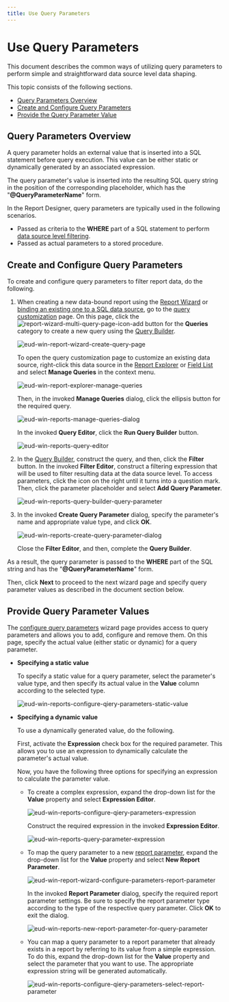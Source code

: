 ```yaml
---
title: Use Query Parameters
---
```

# Use Query Parameters
This document describes the common ways of utilizing query parameters to perform simple and straightforward data source level data shaping.

This topic consists of the following sections.
* [Query Parameters Overview](#overview)
* [Create and Configure Query Parameters](#configurequeryparameters)
* [Provide the Query Parameter Value](#providevalues)

## <a name="overview"/>Query Parameters Overview
A query parameter holds an external value that is inserted into a SQL statement before query execution. This value can be either static or dynamically generated by an associated expression.

The query parameter's value is inserted into the resulting SQL query string in the position of the corresponding placeholder, which has the "**@QueryParameterName**" form.

In the Report Designer, query parameters are typically used in the following scenarios.
* Passed as criteria to the **WHERE** part of a SQL statement to perform [data source level filtering](../../../../../interface-elements-for-desktop/articles/report-designer/report-designer-for-winforms/report-editing-basics/change-or-apply-data-filtering-to-a-report.md).
* Passed as actual parameters to a stored procedure.

## <a name="configurequeryparameters"/>Create and Configure Query Parameters
To create and configure query parameters to filter report data, do the following.
1. When creating a new data-bound report using the [Report Wizard](../../../../../interface-elements-for-desktop/articles/report-designer/report-designer-for-winforms/report-wizard.md) or [binding an existing one to a SQL data source](../../../../../interface-elements-for-desktop/articles/report-designer/report-designer-for-winforms/create-reports/binding-a-report-to-data/bind-a-report-to-a-database.md), go to the [query customization](../../../../../interface-elements-for-desktop/articles/report-designer/report-designer-for-winforms/report-wizard/data-bound-report/connect-to-a-database/create-a-query-or-select-a-stored-procedure.md) page. On this page, click the ![report-wizard-multi-query-page-icon-add](../../../../images/Img125532.png) button for the **Queries** category to create a new query using the [Query Builder](../../../../../interface-elements-for-desktop/articles/report-designer/report-designer-for-winforms/report-designer-reference/report-designer-ui/query-builder.md).
	
	![eud-win-report-wizard-create-query-page](../../../../images/Img126805.png)
	
	To open the query customization page to customize an existing data source, right-click this data source in the [Report Explorer](../../../../../interface-elements-for-desktop/articles/report-designer/report-designer-for-winforms/report-designer-reference/report-designer-ui/report-explorer.md) or [Field List](../../../../../interface-elements-for-desktop/articles/report-designer/report-designer-for-winforms/report-designer-reference/report-designer-ui/field-list.md) and select **Manage Queries** in the context menu.
	
	![eud-win-report-explorer-manage-queries](../../../../images/Img126978.png)
	
	Then, in the invoked **Manage Queries** dialog, click the ellipsis button for the required query.
	
	![eud-win-reports-manage-queries-dialog](../../../../images/Img126980.png)
	
	In the invoked **Query Editor**, click the **Run Query Builder** button.
	
	![eud-win-reports-query-editor](../../../../images/Img126981.png)
2. In the [Query Builder](../../../../../interface-elements-for-desktop/articles/report-designer/report-designer-for-winforms/report-designer-reference/report-designer-ui/query-builder.md), construct the query, and then, click the **Filter** button. In the invoked **Filter Editor**, construct a filtering expression that will be used to filter resulting data at the data source level. To access parameters, click the icon on the right until it turns into a question mark. Then, click the parameter placeholder and select **Add Query Parameter**.
	
	![eud-win-reports-query-builder-query-parameter](../../../../images/Img126984.png)
3. In the invoked **Create Query Parameter** dialog, specify the parameter's name and appropriate value type, and click **OK**.
	
	![eud-win-reports-create-query-parameter-dialog](../../../../images/Img126985.png)
	
	Close the **Filter Editor**, and then, complete the **Query Builder**.

As a result, the query parameter is passed to the **WHERE** part of the SQL string and has the "**@QueryParameterName**" form.

Then, click **Next** to proceed to the next wizard page and specify query parameter values as described in the document section below.

## <a name="providevalues"/>Provide Query Parameter Values
The [configure query parameters](../../../../../interface-elements-for-desktop/articles/report-designer/report-designer-for-winforms/report-wizard/data-bound-report/connect-to-a-database/configure-query-parameters.md) wizard page provides access to query parameters and allows you to add, configure and remove them. On this page, specify the actual value (either static or dynamic) for a query parameter.
* **Specifying a static value**
	
	To specify a static value for a query parameter, select the parameter's value type, and then specify its actual value in the **Value** column according to the selected type.
	
	![eud-win-reports-configure-qiery-parameters-static-value](../../../../images/Img126988.png)
* **Specifying a dynamic value**
	
	To use a dynamically generated value, do the following.
	
	First, activate the **Expression** check box for the required parameter. This allows you to use an expression to dynamically calculate the parameter's actual value.
	
	Now, you have the following three options for specifying an expression to calculate the parameter value.
	* To create a complex expression, expand the drop-down list for the **Value** property and select **Expression Editor**.
		
		![eud-win-reports-configure-qiery-parameters-expression](../../../../images/Img126990.png)
		
		Construct the required expression in the invoked **Expression Editor**.
		
		![eud-win-reports-query-parameter-expression](../../../../images/Img126989.png)
	* To map the query parameter to a new [report parameter](../../../../../interface-elements-for-desktop/articles/report-designer/report-designer-for-winforms/report-editing-basics/add-parameters-to-a-report.md), expand the drop-down list for the **Value** property and select **New Report Parameter**.
		
		![eud-win-report-wizard-configure-parameters-report-parameter](../../../../images/Img126991.png)
		
		In the invoked **Report Parameter** dialog, specify the required report parameter settings. Be sure to specify the report parameter type according to the type of the respective query parameter. Click **OK** to exit the dialog.
		
		![eud-win-reports-new-report-parameter-for-query-parameter](../../../../images/Img126992.png)
	* You can map a query parameter to a report parameter that already exists in a report by referring to its value from a simple expression. To do this, expand the drop-down list for the **Value** property and select the parameter that you want to use. The appropriate expression string will be generated automatically.
		
		![eud-win-reports-configure-qiery-parameters-select-report-parameter](../../../../images/Img126993.png)